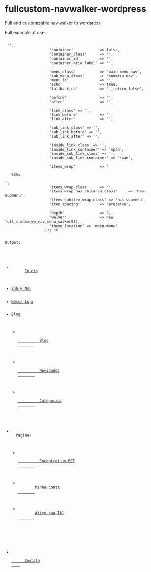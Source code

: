 # fullcustom-navwalker-wordpress
Full and customizable nav-walker to wordpress

Full example of use:
<code>
<?php wp_nav_menu(array(


                    'menu'                 => '',
                    'container'            => false,
                    'container_class'      => '',
                    'container_id'         => '',
                    'container_aria_label' => '',

                    'menu_class'           => 'main-menu nav',
                    'sub_menu_class'       => 'submenu-nav',
                    'menu_id'              => '',
                    'echo'                 => true,
                    'fallback_cb'          => '__return_false',

                    'before'               => '',
                    'after'                => '',

                    'link_class' => '',
                    'link_before'          => '',
                    'link_after'           => '',

                    'sub_link_class' => '',
                    'sub_link_before' => '',
                    'sub_link_after' => '',

                    'inside_link_class' => '',
                    'inside_link_container' => 'span',
                    'inside_sub_link_class' => '',
                    'inside_sub_link_container' => 'span',

                    'items_wrap'           => '<ul id="%1$s" class="%2$s">%3$s</ul>',
                    'items_wrap_class'     => '',
                    'items_wrap_has_children_class'     => 'has-submenu',
                    'items_subitem_wrap_class' => 'has-submenu',
                    'item_spacing'         => 'preserve',

                    'depth'                => 2,
                    'walker'               => new full_custom_wp_nav_menu_walker5(),
                    'theme_location' => 'main-menu'
                  )); ?>


Output:

<ul id="menu-topo" class="main-menu nav">
  <li  id="menu-item-29" class="menu-item menu-item-type-post_type menu-item-object-page menu-item-home current-menu-item page_item page-item-13 current_page_item ">
      <a href="https://yourdomain.com/" class="active"><span class="">Início</span></a>
  </li>
  <li  id="menu-item-32" class="menu-item menu-item-type-post_type menu-item-object-page "><a href="https://yourdomain.com/sobre-nos/" class=""><span class="">Sobre Nós</span></a></li>
  <li  id="menu-item-33" class="menu-item menu-item-type-post_type menu-item-object-page "><a href="https://yourdomain.com/loja/" class=""><span class="">Nossa Loja</span></a></li>
  <li  id="menu-item-52" class="menu-item menu-item-type-custom menu-item-object-custom menu-item-has-children has-submenu"><a href="#/" class=""><span class="">Blog</span></a>
    <ul class="submenu-nav">
	    <li  id="menu-item-39" class="menu-item menu-item-type-post_type menu-item-object-page has-submenu">
        <a href="https://yourdomain.com/blog/" class="">
          <span class="">Blog</span>
        </a>
      </li>
	    <li  id="menu-item-54" class="menu-item menu-item-type-post_type menu-item-object-page has-submenu">
        <a href="https://yourdomain.com/novidades/" class="">
          <span class="">Novidades</span>
        </a>
      </li>
	    <li  id="menu-item-53" class="menu-item menu-item-type-post_type menu-item-object-page has-submenu">
        <a href="https://yourdomain.com/categorias/" class="">
          <span class="">Categorias</span>
        </a>
      </li>
    </ul>
</li>
<li  id="menu-item-41" class="menu-item menu-item-type-custom menu-item-object-custom menu-item-has-children has-submenu">
  <a href="#/" class=""><span class="">Páginas</span></a>
    <ul class="submenu-nav">
	    <li  id="menu-item-47" class="menu-item menu-item-type-post_type menu-item-object-page has-submenu">
        <a href="https://yourdomain.com/encontrei-um-pet/" class="">
          <span class="">Encontrei um PET</span>
        </a>
      </li>
	    <li  id="menu-item-46" class="menu-item menu-item-type-post_type menu-item-object-page has-submenu">
        <a href="https://yourdomain.com/minha-conta/" class=""><span class="">Minha conta</span>
        </a>
      </li>
	    <li  id="menu-item-45" class="menu-item menu-item-type-post_type menu-item-object-page has-submenu">
        <a href="https://yourdomain.com/active/" class=""><span class="">Ative sua TAG</span>
        </a>
      </li>
    </ul>
  </li>
  <li  id="menu-item-40" class="menu-item menu-item-type-post_type menu-item-object-page ">
    <a href="https://yourdomain.com/contato/" class="">
      <span class="">Contato</span>
    </a>
  </li>
</ul>
</code>
